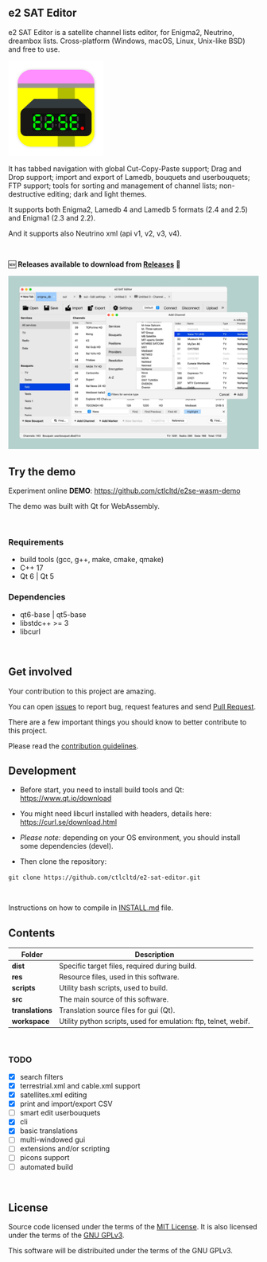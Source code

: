 ## e2 SAT Editor

e2 SAT Editor is a satellite channel lists editor, for Enigma2, Neutrino, dreambox lists. Cross-platform (Windows, macOS, Linux, Unix-like BSD) and free to use.

<img src="https://github.com/ctlcltd/e2-sat-editor/raw/main/res/e2-sat-editor.svg" width="192" height="192" alt="e2 SAT Editor (icon)" title="Icon">

It has tabbed navigation with global Cut-Copy-Paste support; Drag and Drop support; import and export of Lamedb, bouquets and userbouquets; FTP support; tools for sorting and management of channel lists; non-destructive editing; dark and light themes.

It supports both Enigma2, Lamedb 4 and Lamedb 5 formats (2.4 and 2.5) and Enigma1 (2.3 and 2.2).

And it supports also Neutrino xml (api v1, v2, v3, v4).

&nbsp;

🆕 **Releases available to download from [Releases](https://github.com/ctlcltd/e2-sat-editor/releases)** 📡

[![A screenshot of e2 SAT Editor](https://github.com/ctlcltd/e2-sat-editor/raw/main/res/screenshot.webp "e2 SAT Editor (screenshot)")](https://github.com/ctlcltd/e2-sat-editor/blob/main/res/screenshot.webp?raw=true)


## Try the demo

Experiment online **DEMO**: https://github.com/ctlcltd/e2se-wasm-demo

The demo was built with Qt for WebAssembly.

&nbsp;

### Requirements

* build tools (gcc, g++, make, cmake, qmake)
* C++ 17
* Qt 6 \| Qt 5


### Dependencies

* qt6-base \| qt5-base
* libstdc++ >= 3
* libcurl

&nbsp;

## Get involved

Your contribution to this project are amazing.

You can open [issues](https://github.com/ctlcltd/e2-sat-editor/issues) to report bug, request features and send [Pull Request](https://github.com/ctlcltd/e2-sat-editor/pulls).

There are a few important things you should know to better contribute to this project.

Please read the [contribution guidelines](https://github.com/ctlcltd/e2-sat-editor/blob/main/CONTRIBUTING.md).


## Development

- Before start, you need to install build tools and Qt: https://www.qt.io/download

- You might need libcurl installed with headers, details here: https://curl.se/download.html

- *Please note:* depending on your OS environment, you should install some dependencies (devel).

- Then clone the repository:

```git clone https://github.com/ctlcltd/e2-sat-editor.git```

&nbsp;

Instructions on how to compile in [INSTALL.md](https://github.com/ctlcltd/e2-sat-editor/blob/main/INSTALL.md) file.


## Contents

|Folder|Description|
|-|-|
|**dist**|Specific target files, required during build.|
|**res**|Resource files, used in this software.|
|**scripts**|Utility bash scripts, used to build.|
|**src**|The main source of this software.|
|**translations**|Translation source files for gui (Qt).|
|**workspace**|Utility python scripts, used for emulation: ftp, telnet, webif.|

&nbsp;

### TODO

- [x] search filters
- [x] terrestrial.xml and cable.xml support
- [x] satellites.xml editing
- [x] print and import/export CSV
- [ ] smart edit userbouquets
- [x] cli
- [x] basic translations
- [ ] multi-windowed gui
- [ ] extensions and/or scripting
- [ ] picons support
- [ ] automated build

&nbsp;

## License

Source code licensed under the terms of the [MIT License](https://github.com/ctlcltd/e2-sat-editor/blob/main/LICENSE-MIT). It is also licensed under the terms of the [GNU GPLv3](https://github.com/ctlcltd/e2-sat-editor/blob/main/LICENSE-GPL-3.0-or-later).

This software will be distribuited under the terms of the GNU GPLv3.

